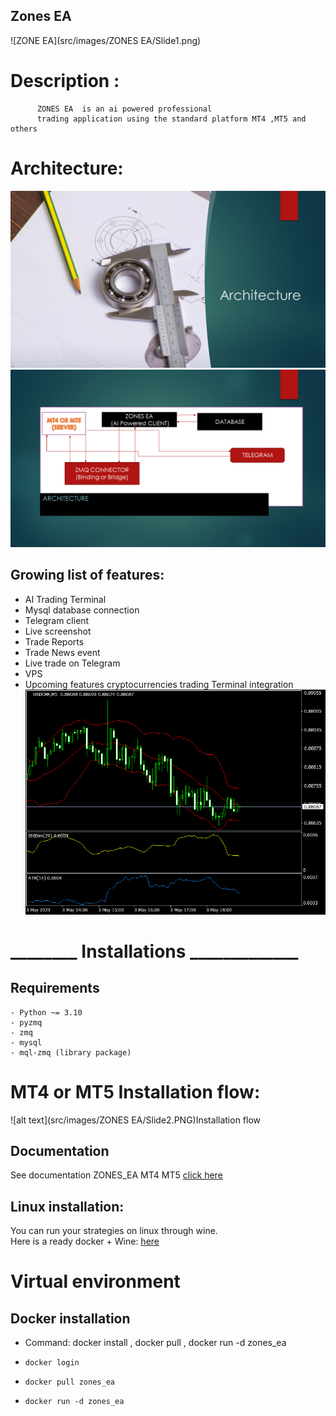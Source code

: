 ## Zones EA

![ZONE EA](src/images/ZONES EA/Slide1.png)

# Description :

          ZONES EA  is an ai powered professional  
          trading application using the standard platform MT4 ,MT5 and others

# Architecture:

![Architecture](src/images/Architecture/zones_ea/Slide3.PNG)
![Architecture](src/images/Architecture/zones_ea/Slide4.PNG)

## Growing list of features:

- AI Trading Terminal
- Mysql database connection
- Telegram client
- Live screenshot
- Trade Reports
- Trade News event
- Live trade on Telegram
- VPS
- Upcoming features cryptocurrencies trading Terminal integration
  ![screenshot](MT4/Files/USDCHF5.gif)

# ________ Installations _____________

## Requirements

    - Python ~= 3.10
    - pyzmq
    - zmq
    - mysql
    - mql-zmq (library package)

# MT4 or MT5 Installation flow:

![alt text](src/images/ZONES EA/Slide2.PNG)Installation flow
## Documentation
See documentation
ZONES_EA MT4 MT5 [click here](https://github.com/nguemechieu/zones_ea/blob/master/src/docs/installation.pdf)

## Linux installation:

You can run your strategies on linux through wine.    
Here is a ready docker + Wine:   [here](https://hub.docker.com//docker-wine/nguemechieu/zones_ea)

# Virtual environment

## Docker installation

- Command: docker install , docker pull , docker run -d zones_ea
-     docker login 
-     docker pull zones_ea
-     docker run -d zones_ea
